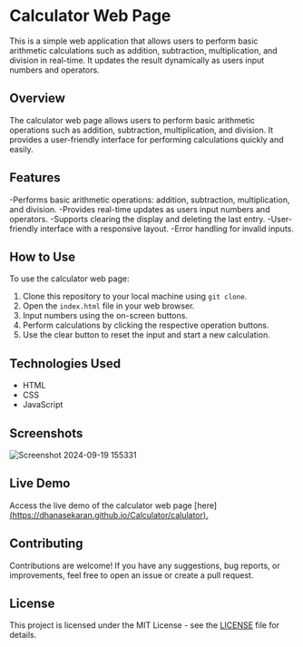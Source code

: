 # Calculator Web Page

This is a simple web application that allows users to perform basic arithmetic calculations such as addition, subtraction, multiplication, and division in real-time. It updates the result dynamically as users input numbers and operators.

## Overview

The calculator web page allows users to perform basic arithmetic operations such as addition, subtraction, multiplication, and division. It provides a user-friendly interface for performing calculations quickly and easily.

## Features

-Performs basic arithmetic operations: addition, subtraction, multiplication, and division.
-Provides real-time updates as users input numbers and operators.
-Supports clearing the display and deleting the last entry.
-User-friendly interface with a responsive layout.
-Error handling for invalid inputs.

## How to Use

To use the calculator web page:

1. Clone this repository to your local machine using `git clone`.
2. Open the `index.html` file in your web browser.
3. Input numbers using the on-screen buttons.
4. Perform calculations by clicking the respective operation buttons.
5. Use the clear button to reset the input and start a new calculation.

## Technologies Used

- HTML
- CSS
- JavaScript


## Screenshots

![Screenshot 2024-09-19 155331](https://github.com/user-attachments/assets/406f2abe-0ee3-4846-891b-70f6326d87ff)


## Live Demo

Access the live demo of the calculator web page [here][(https://dhanasekaran.github.io/Calculator/calulator).](https://dhanasekaran2004.github.io/Calculator/)

## Contributing

Contributions are welcome! If you have any suggestions, bug reports, or improvements, feel free to open an issue or create a pull request.

## License

This project is licensed under the MIT License - see the [LICENSE](LICENSE) file for details.
